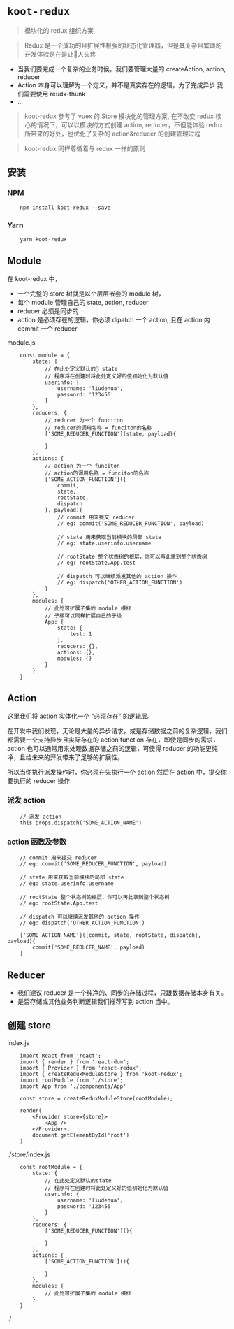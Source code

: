# `koot-redux`

> 模块化的 redux 组织方案

> Redux 是一个成功的且扩展性极强的状态化管理器，但是其复杂且繁琐的开发体验是在是让人头疼

* 当我们要完成一个复杂的业务时候，我们要管理大量的 createAction, action, reducer
* Action 本身可以理解为一个定义，并不是真实存在的逻辑，为了完成异步 我们需要使用 reudx-thunk
* ...

> koot-redux 参考了 vuex 的 Store 模块化的管理方案, 在不改变 redux 核心的情况下，可以以模块的方式创建 action, reducer，不但能体验 redux 所带来的好处，也优化了复杂的 action&reducer 的创建管理过程

> koot-redux 同样尊循着与 redux 一样的原则


## 安装

### NPM
```
    npm install koot-redux --save
```

### Yarn
```
    yarn koot-redux
```

## Module
在 koot-redux 中，
* 一个完整的 store 树就是以个层层嵌套的 module 树，
* 每个 module 管理自己的 state, action, reducer
* reducer 必须是同步的
* action 是必须存在的逻辑，你必须 dipatch 一个 action, 且在 action 内 commit 一个 reducer

module.js

```
    const module = {
        state: {
            // 在此处定义默认的 state
            // 程序将在创建时将此处定义好的值初始化为默认值
            userinfo: {
                username: 'liudehua',
                password: '123456'
            }
        },
        reducers: {
            // reducer 为一个 funciton
            // reducer的调用名称 = funciton的名称
            ['SOME_REDUCER_FUNCTION'](state, payload){

            }
        },
        actions: {
            // action 为一个 funciton
            // action的调用名称 = funciton的名称
            ['SOME_ACTION_FUNCTION']({
                commit,
                state,
                rootState,
                dispatch
            }, payload){
                // commit 用来提交 reducer
                // eg: commit('SOME_REDUCER_FUNCTION', payload)

                // state 用来获取当前模块的局部 state
                // eg: state.userinfo.username

                // rootState 整个状态树的根层，你可以再此拿到整个状态树
                // eg: rootState.App.test

                // dispatch 可以继续派发其他的 action 操作
                // eg: dispatch('OTHER_ACTION_FUNCTION')
            }
        },
        modules: {
            // 此处可扩展子集的 module 模块
            // 子级可以同样扩展自己的子级
            App: {
                state: {
                    test: 1
                },
                reducers: {},
                actions: {},
                modules: {}
            }
        }
    }
```

## Action

这里我们将 action 实体化一个 “必须存在” 的逻辑层。

在开发中我们发现，无论是大量的异步请求，或是存储数据之前的复杂逻辑，我们都需要一个支持异步且实际存在的 action function 存在，即使是同步的需求，action 也可以通常用来处理数据存储之前的逻辑，可使得 reducer 的功能更纯净，且给未来的开发带来了足够的扩展性。

所以当你执行派发操作时，你必须在先执行一个 action
然后在 action 中，提交你要执行的 reducer 操作

### 派发 action
```
    // 派发 action
    this.props.dispatch('SOME_ACTION_NAME')
```

### action 函数及参数
```
    // commit 用来提交 reducer
    // eg: commit('SOME_REDUCER_FUNCTION', payload)

    // state 用来获取当前模块的局部 state
    // eg: state.userinfo.username

    // rootState 整个状态树的根层，你可以再此拿到整个状态树
    // eg: rootState.App.test

    // dispatch 可以继续派发其他的 action 操作
    // eg: dispatch('OTHER_ACTION_FUNCTION')

    ['SOME_ACTION_NAME']({commit, state, rootState, dispatch}, payload){
        commit('SOME_REDUCER_NAME', payload)
    }
```

## Reducer

* 我们建议 reducer 是一个纯净的、同步的存储过程，只跟数据存储本身有关。
* 是否存储或其他业务判断逻辑我们推荐写到 action 当中。

## 创建 store 

index.js
```
    import React from 'react';
    import { render } from 'react-dom';
    import { Provider } from 'react-redux';
    import { createReduxModuleStore } from 'koot-redux';
    import rootModule from './store';
    import App from './components/App'

    const store = createReduxModuleStore(rootModule);

    render(
        <Provider store={store}>
            <App />
        </Provider>,
        document.getElementById('root')
    )
```

./store/index.js
```
    const rootModule = {
        state: {
            // 在此处定义默认的state
            // 程序将在创建时将此处定义好的值初始化为默认值
            userinfo: {
                username: 'liudehua',
                password: '123456'
            }
        },
        reducers: {
            ['SOME_REDUCER_FUNCTION'](){

            }
        },
        actions: {
            ['SOME_ACTION_FUNCTION'](){

            }
        },
        modules: {
            // 此处可扩展子集的 module 模块
        }
    }
```


./
